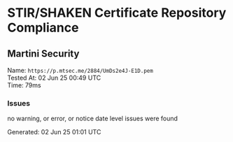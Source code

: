 # STIR/SHAKEN Certificate Repository Compliance

## Martini Security

Name: `https://p.mtsec.me/2884/UmDs2e4J-E1D.pem`\
Tested At: 02 Jun 25 00:49 UTC\
Time: 79ms

### Issues

no warning, or error, or notice date level issues were found

Generated: 02 Jun 25 01:01 UTC